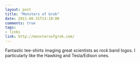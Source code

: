 ```yaml
---
layout: post
title: "Monsters of Grok"
date: 2011-08-31T13:19:00
comments: true
tags:
- links
link: http://monstersofgrok.com/
---
```

Fantastic tee-shirts imaging great scientists as rock band logos. I particularly like the Hawking and Tesla/Edison ones.
